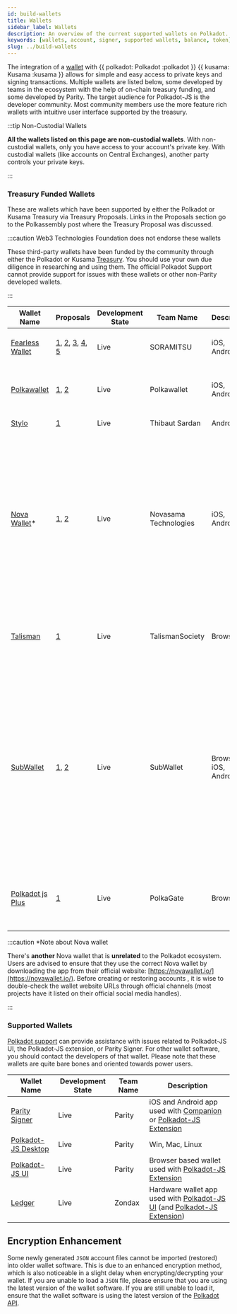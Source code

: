 ```yaml
---
id: build-wallets
title: Wallets
sidebar_label: Wallets
description: An overview of the current supported wallets on Polkadot.
keywords: [wallets, account, signer, supported wallets, balance, token]
slug: ../build-wallets
---
```


The integration of a [wallet](../general/glossary.md#wallet) with {{ polkadot: Polkadot :polkadot }}
{{ kusama: Kusama :kusama }} allows for simple and easy access to private keys and signing
transactions. Multiple wallets are listed below, some developed by teams in the ecosystem with the help of on-chain treasury funding, 
and some developed by Parity. The target audience for Polkadot-JS is the developer community. Most community
members use the more feature rich wallets with intuitive user interface supported by the treasury.


:::tip Non-Custodial Wallets

 **All the wallets listed on this page are non-custodial wallets**. With non-custodial wallets, only you have access to your account's private key. With custodial wallets (like accounts on Central Exchanges), another party controls your private keys.

:::

### Treasury Funded Wallets

These are wallets which have been supported by either the Polkadot or Kusama Treasury via Treasury
Proposals. Links in the Proposals section go to the Polkassembly post where the Treasury Proposal was
discussed.

:::caution Web3 Technologies Foundation does not endorse these wallets

These third-party wallets have been funded by the community through either the Polkadot or Kusama
[Treasury](learn-treasury). You should use your own due diligence in researching and using them. The
official Polkadot Support cannot provide support for issues with these wallets or other non-Parity
developed wallets.

:::

| Wallet Name                                   | Proposals                                                                                                                                                                                                                                             | Development State | Team Name             | Description           | Features                                                                                                                                                                                                                                                      |
| --------------------------------------------- | ----------------------------------------------------------------------------------------------------------------------------------------------------------------------------------------------------------------------------------------------------- | ----------------- | --------------------- | --------------------- | ------------------------------------------------------------------------------------------------------------------------------------------------------------------------------------------------------------------------------------------------------------- |
| [Fearless Wallet](https://fearlesswallet.io/) | [1](https://kusama.polkassembly.io/treasury/23), [2](https://kusama.polkassembly.io/treasury/34), [3](https://kusama.polkassembly.io/treasury/74), [4](https://kusama.polkassembly.io/treasury/102), [5](https://kusama.polkassembly.io/treasury/178) | Live              | SORAMITSU             | iOS, Android          | Staking, Crowdloans, parachain accounts                                                                                                                                                                                                                       |
| [Polkawallet](https://polkawallet.io/)        | [1](https://kusama.polkassembly.io/treasury/32), [2](https://kusama.polkassembly.io/treasury/41)                                                                                                                                                      | Live              | Polkawallet           | iOS, Android          | Staking, Crowdloans, parachain accounts, Governance                                                                                                                                                                                                           |
| [Stylo](https://stylo-app.com/)               | [1](https://polkadot.polkassembly.io/treasury/39)                                                                                                                                                                                                     | Live              | Thibaut Sardan        | Android               | Air-gapped offline wallet                                                                                                                                                                                                                                     |
| [Nova Wallet](https://novawallet.io/)\*       | [1](https://kusama.polkassembly.io/treasury/122), [2](https://kusama.polkassembly.io/treasury/158)                                                                                                                                                    | Live              | Novasama Technologies | iOS, Android          | Staking, Nomination Pools, OpenGov, Governance v1, XCM Transfers, Parity Signer & Ledger Support, DApp Support with Polkadot JS and Metamask/EVM Integration, Crowdloans, Parachain Accounts, NFT Management                                                  |
| [Talisman](https://talisman.xyz/)             | [1](https://polkadot.polkassembly.io/treasury/148)                                                                                                                                                                                                    | Live              | TalismanSociety       | Browser               | Staking, Nomination Pools, Crowdloans, parachain accounts, Ledger support                                                                                                                                                                                     |
| [SubWallet](https://subwallet.app/)           | [1](https://polkadot.polkassembly.io/treasury/138), [2](https://polkadot.polkassembly.io/treasury/162)                                                                                                                                                | Live              | SubWallet             | Browser, iOS, Android | Staking, Nomination Pools, Crowdloans, Parachain Accounts, XCM Transfer, NFT Management, Parity Signer & Ledger Support, Light Clients Support, QR-code Account Import, Token Import, EVM DApp Support, MetaMask Compatibility, Custom Endpoint, Fiat On-ramp |
| [Polkadot js Plus](https://polkagate.xyz/)    | [1](https://kusama.polkassembly.io/treasury/205)                                                                                                                                                                                                      | Live              | PolkaGate             | Browser               | Staking, Nomination Pools, Proxy accounts, Crowdloans, Governance, Social recovery                                                                                                                                                                            |


:::caution \*Note about Nova wallet

There's **another** Nova wallet that is **unrelated** to the Polkadot ecosystem. Users are advised
to ensure that they use the correct Nova wallet by downloading the app from their official website:
[https://novawallet.io/](https://novawallet.io/). Before creating or restoring accounts , it is wise
to double-check the wallet website URLs through official channels (most projects have it listed on
their official social media handles).

:::

### Supported Wallets

[Polkadot support](https://support.polkadot.network/) can provide assistance with issues related to
Polkadot-JS UI, the Polkadot-JS extension, or Parity Signer. For other wallet software, you should
contact the developers of that wallet. Please note that these wallets are quite bare bones and oriented 
towards power users.

| Wallet Name                                                         | Development State | Team Name | Description       |
| ------------------------------------------------------------------- | ----------------- | --------- | ----------------- |
| [Parity Signer](https://www.parity.io/signer/)                       | Live              | Parity    | iOS and Android app used with [Companion](https://parity.link/signer-companion) or [Polkadot-JS Extension](https://github.com/polkadot-js/extension)    |
| [Polkadot-JS Desktop](https://github.com/polkadot-js/apps/releases) | Live              | Parity    | Win, Mac, Linux   |
| [Polkadot-JS UI](https://polkadot.js.org/apps/#/accounts)         | Live              | Parity    | Browser based wallet used with [Polkadot-JS Extension](https://github.com/polkadot-js/extension)            |
| [Ledger](https://github.com/Zondax/ledger-polkadot)         | Live              | Zondax    | Hardware wallet app used with [Polkadot-JS UI](https://polkadot.js.org/apps/#/accounts) (and [Polkadot-JS Extension](https://github.com/polkadot-js/extension))            |

## Encryption Enhancement

Some newly generated `JSON` account files cannot be imported (restored) into older wallet software.
This is due to an enhanced encryption method, which is also noticeable in a slight delay when
encrypting/decrypting your wallet. If you are unable to load a `JSON` file, please ensure that you
are using the latest version of the wallet software. If you are still unable to load it, ensure that
the wallet software is using the latest version of the [Polkadot API](https://polkadot.js.org/api/).
